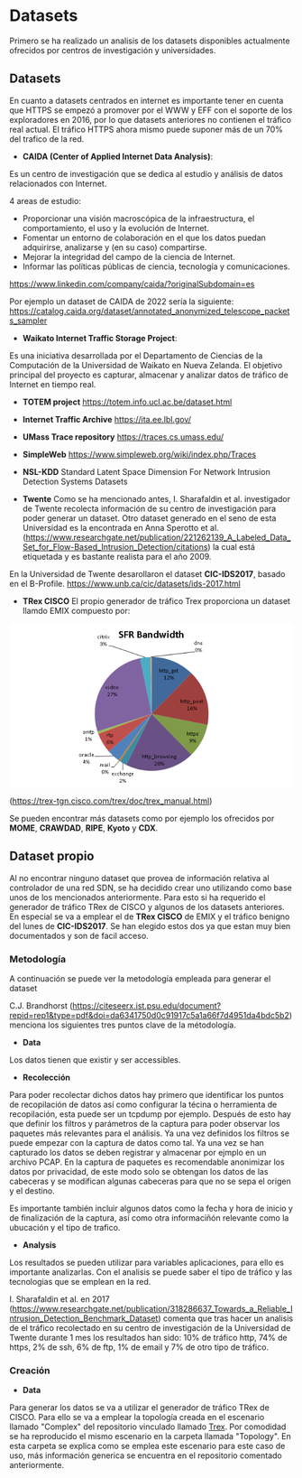 # Datasets 
Primero se ha realizado un analisis de los datasets disponibles actualmente ofrecidos por centros de investigación y universidades. 

## Datasets
En cuanto a datasets centrados en internet es importante tener en cuenta que HTTPS se empezó a promover por el WWW y EFF con el soporte de los exploradores en 2016, por lo que datasets anteriores no contienen el tráfico real actual. 
El tráfico HTTPS ahora mismo puede suponer más de un 70% del trafico de la red.

- **CAIDA (Center of Applied Internet Data Analysis)**:

Es un centro de investigación que se dedica al estudio y análisis de datos relacionados con Internet. 

4 areas de estudio:
- Proporcionar una visión macroscópica de la infraestructura, el comportamiento, el uso y la evolución de Internet.
- Fomentar un entorno de colaboración en el que los datos puedan adquirirse, analizarse y (en su caso) compartirse.
- Mejorar la integridad del campo de la ciencia de Internet.
- Informar las políticas públicas de ciencia, tecnología y comunicaciones.

https://www.linkedin.com/company/caida/?originalSubdomain=es


Por ejemplo un dataset de CAIDA de 2022 sería la siguiente:
https://catalog.caida.org/dataset/annotated_anonymized_telescope_packets_sampler

- **Waikato Internet Traffic Storage Project**:

Es una iniciativa desarrollada por el Departamento de Ciencias de la Computación de la Universidad de Waikato en Nueva Zelanda. El objetivo principal del proyecto es capturar, almacenar y analizar datos de tráfico de Internet en tiempo real.

- **TOTEM project**
https://totem.info.ucl.ac.be/dataset.html

- **Internet Traffic Archive**
https://ita.ee.lbl.gov/

- **UMass Trace repository**
https://traces.cs.umass.edu/


- **SimpleWeb** 
https://www.simpleweb.org/wiki/index.php/Traces

- **NSL-KDD**
Standard Latent Space Dimension For Network Intrusion Detection Systems Datasets

- **Twente** 
Como se ha mencionado antes, I. Sharafaldin et al. investigador de Twente recolecta información de su centro de investigación para poder generar un dataset. Otro dataset generado en el seno de esta Universidad es la encontrada en Anna Sperotto et al. (https://www.researchgate.net/publication/221262139_A_Labeled_Data_Set_for_Flow-Based_Intrusion_Detection/citations) la cual está etiquetada y es bastante realista para el año 2009. 

En la Universidad de Twente desarollaron el dataset **CIC-IDS2017**, basado en el B-Profile. 
https://www.unb.ca/cic/datasets/ids-2017.html

- **TRex CISCO**
El propio generador de tráfico Trex proporciona un dataset llamdo EMIX compuesto por:
<p align="center">
  <img src="./img/trex_EMIX_profile.png" >
</p> 

(https://trex-tgn.cisco.com/trex/doc/trex_manual.html)

Se pueden encontrar más datasets como por ejemplo los ofrecidos por **MOME**, **CRAWDAD**, **RIPE**, **Kyoto** y **CDX**.
## Dataset propio

Al no encontrar ninguno dataset que provea de información relativa al controlador de una red SDN, se ha decidido crear uno utilizando como base unos de los mencionados anteriormente.
Para esto si ha requerido el generador de tráfico TRex de CISCO y algunos de los datasets anteriores. En especial se va a emplear el de **TRex CISCO** de EMIX y el tráfico benigno del lunes de **CIC-IDS2017**.
Se han elegido estos dos ya que estan muy bien documentados y son de facil acceso. 

### Metodología
A continuación se puede ver la metodología empleada para generar el dataset

C.J. Brandhorst (https://citeseerx.ist.psu.edu/document?repid=rep1&type=pdf&doi=da6341750d0c91917c5a1a66f7d4951da4bdc5b2) menciona los siguientes tres puntos clave de la métodología. 

- **Data**

Los datos tienen que existir y ser accessibles. 

- **Recolección**

Para poder recolectar dichos datos hay primero que identificar los puntos de recopilación de datos así como configurar la técina o herramienta de recopilación, esta puede ser un tcpdump por ejemplo. 
Después de esto hay que definir los filtros y parámetros de la captura para poder observar los paquetes más relevantes para el análisis. 
Ya una vez definidos los filtros se puede empezar con la captura de datos como tal. Ya una vez se han capturado los datos se deben registrar y almacenar por ejmplo en un archivo PCAP. En la captura de paquetes es recomendable anonimizar los datos por privacidad, de este modo solo se obtengan los datos de las cabeceras y se modifican algunas cabeceras para que no se sepa el origen y el destino.

Es importante también incluir algunos datos como la fecha y hora de inicio y de finalización de la captura, así como otra informaciñón relevante como la ubucación y el tipo de trafico. 

- **Analysis**

Los resultados se pueden utilizar para variables aplicaciones, para ello es importante analizarlas. Con el analisis se puede saber el tipo de tráfico y las tecnologias que se emplean en la red. 


I. Sharafaldin et al. en 2017 (https://www.researchgate.net/publication/318286637_Towards_a_Reliable_Intrusion_Detection_Benchmark_Dataset) comenta que tras hacer un analisis de el tráfico recolectado en su centro de investigación de la Universidad de Twente durante 1 mes los resultados han sido: 10% de tráfico http, 74% de https, 2% de ssh, 6% de ftp, 1% de email y 7% de otro tipo de tráfico.  


### Creación

- **Data**

Para generar los datos se va a utilizar el generador de tráfico TRex de CISCO. Para ello se va a emplear la topología creada en el escenario llamado "Complex" del repositorio vinculado llamado [Trex](https://github.com/LauSeVe/TRex/tree/main/TRexMininet/Complex). Por comodidad se ha reproducido el mismo escenario en la carpeta llamada "Topology". En esta carpeta se explica como se emplea este escenario para este caso de uso, más información generica se encuentra en el repositorio comentado anteriormente. 
